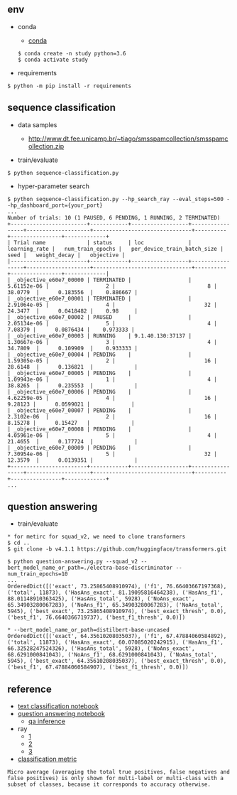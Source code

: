 ## env

- conda
  - [conda](https://docs.anaconda.com/anaconda/install/mac-os/#using-the-command-line-install)
  ```
  $ conda create -n study python=3.6
  $ conda activate study
  ```

- requirements
```
$ python -m pip install -r requirements
```

## sequence classification

- data samples
  - http://www.dt.fee.unicamp.br/~tiago/smsspamcollection/smsspamcollection.zip

- train/evaluate
```
$ python sequence-classification.py
```

- hyper-parameter search
```
$ python sequence-classification.py --hp_search_ray --eval_steps=500 --hp_dashboard_port={your_port}
...
Number of trials: 10 (1 PAUSED, 6 PENDING, 1 RUNNING, 2 TERMINATED)
+------------------------+------------+------------------+-----------------+--------------------+-------------------------------+----------+----------------+-------------+
| Trial name             | status     | loc              |   learning_rate |   num_train_epochs |   per_device_train_batch_size |     seed |   weight_decay |   objective |
|------------------------+------------+------------------+-----------------+--------------------+-------------------------------+----------+----------------+-------------|
| _objective_e60e7_00000 | TERMINATED |                  |     5.61152e-06 |                  2 |                             8 | 38.0779  |      0.183556  |    0.886667 |
| _objective_e60e7_00001 | TERMINATED |                  |     2.91064e-05 |                  4 |                            32 | 24.3477  |      0.0418482 |    0.98     |
| _objective_e60e7_00002 | PAUSED     |                  |     2.05134e-06 |                  5 |                             4 |  7.08379 |      0.0876434 |    0.973333 |
| _objective_e60e7_00003 | RUNNING    | 9.1.40.130:37137 |     1.30667e-06 |                  3 |                             4 | 34.7809  |      0.109909  |    0.933333 |
| _objective_e60e7_00004 | PENDING    |                  |     1.59305e-05 |                  2 |                            16 | 28.6148  |      0.136821  |             |
| _objective_e60e7_00005 | PENDING    |                  |     1.09943e-06 |                  1 |                             4 | 38.8265  |      0.235553  |             |
| _objective_e60e7_00006 | PENDING    |                  |     4.62259e-05 |                  4 |                            16 |  9.28123 |      0.0599021 |             |
| _objective_e60e7_00007 | PENDING    |                  |     2.3102e-06  |                  2 |                            16 |  8.15278 |      0.15427   |             |
| _objective_e60e7_00008 | PENDING    |                  |     4.05961e-06 |                  5 |                             4 | 21.4655  |      0.177724  |             |
| _objective_e60e7_00009 | PENDING    |                  |     7.30954e-06 |                  5 |                            32 | 12.3579  |      0.0139351 |             |
+------------------------+------------+------------------+-----------------+--------------------+-------------------------------+----------+----------------+-------------+
...

```

## question answering

- train/evaluate
```
* for metirc for squad_v2, we need to clone transformers
$ cd ..
$ git clone -b v4.1.1 https://github.com/huggingface/transformers.git

$ python question-answering.py --squad_v2 --bert_model_name_or_path=./electra-base-discriminator --num_train_epochs=10
...
OrderedDict([('exact', 73.25865408910974), ('f1', 76.66403667197368), ('total', 11873), ('HasAns_exact', 81.19095816464238), ('HasAns_f1', 88.01148910363425), ('HasAns_total', 5928), ('NoAns_exact', 65.34903280067283), ('NoAns_f1', 65.34903280067283), ('NoAns_total', 5945), ('best_exact', 73.25865408910974), ('best_exact_thresh', 0.0), ('best_f1', 76.6640366719737), ('best_f1_thresh', 0.0)])

* --bert_model_name_or_path=distilbert-base-uncased
OrderedDict([('exact', 64.35610208035037), ('f1', 67.47884060584892), ('total', 11873), ('HasAns_exact', 60.07085020242915), ('HasAns_f1', 66.32528247524326), ('HasAns_total', 5928), ('NoAns_exact', 68.6291000841043), ('NoAns_f1', 68.6291000841043), ('NoAns_total', 5945), ('best_exact', 64.35610208035037), ('best_exact_thresh', 0.0), ('best_f1', 67.47884060584907), ('best_f1_thresh', 0.0)])

```



## reference

- [text classification notebook](https://colab.research.google.com/github/huggingface/notebooks/blob/master/examples/text_classification.ipynb?fbclid=IwAR1CiTt_tKSvh4ee_Kpep41yS8Dhd6m9osJYZaRaR5qFuycOvADeCK6jIZA#scrollTo=zVvslsfMIrIh)
- [question answering notebook](https://colab.research.google.com/github/huggingface/notebooks/blob/master/examples/question_answering.ipynb#scrollTo=whPRbBNbIrIl)
  - [qa inference](https://towardsdatascience.com/simple-and-fast-question-answering-system-using-huggingface-distilbert-single-batch-inference-bcf5a5749571)
- ray
  - [1](https://docs.ray.io/en/master/tune/examples/pbt_transformers.html)
  - [2](https://docs.ray.io/en/latest/tune/api_docs/execution.html#tune-run)
  - [3](https://docs.ray.io/en/master/package-ref.html)
- [classification metric](https://scikit-learn.org/stable/modules/generated/sklearn.metrics.classification_report.html)
```
Micro average (averaging the total true positives, false negatives and false positives) is only shown for multi-label or multi-class with a subset of classes, because it corresponds to accuracy otherwise.
```
